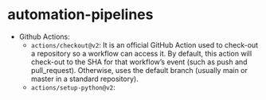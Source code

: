 # automation-pipelines


- Github Actions:
    - `actions/checkout@v2`: It is an official GitHub Action used to check-out a repository so a workflow can access it. By default, this action will check-out to the SHA for that workflow’s event (such as push and pull_request). Otherwise, uses the default branch (usually main or master in a standard repository).
    - `actions/setup-python@v2`: 
